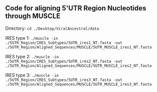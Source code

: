 ## Code for aligning 5'UTR Region Nucleotides through MUSCLE 

Directory: `cd ./Desktop/ViralAncestral/data`

IRES type 1: `./muscle -in ./5UTR_Region/IRES_Subtypes/5UTR_ires1_NT.fasta -out ./5UTR_Region/Aligned_Sequences/MUSCLE/5UTR_MUSCLE_ires1_NT.fasta`

IRES type 2: `./muscle -in ./5UTR_Region/IRES_Subtypes/5UTR_ires2_NT.fasta -out ./5UTR_Region/Aligned_Sequences/MUSCLE/5UTR_MUSCLE_ires2_NT.fasta`

IRES type 3: `./muscle -in ./5UTR_Region/IRES_Subtypes/5UTR_ires3_NT.fasta -out ./5UTR_Region/Aligned_Sequences/MUSCLE/5UTR_MUSCLE_ires3_NT.fasta`
